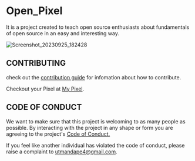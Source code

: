 # Open_Pixel
It is a project created to teach open source enthusiasts about fundamentals of open source in an easy and interesting way.

![Screenshot_20230925_182428](https://github.com/UtkarshM-hub/Open_Pixel/assets/70505181/578fec9d-e21e-4b7a-b049-039ce2c4b343)

## CONTRIBUTING
check out the [contribution guide](https://github.com/UtkarshM-hub/Open_Pixel/blob/main/CONTRIBUTING.md) for infomation about how to contribute.

Checkout your Pixel at [My Pixel](https://open-pixel.vercel.app/).

## CODE OF CONDUCT
We want to make sure that this project is welcoming to as many people as possible. By interacting with the project in any shape or form you are agreeing to the project's [Code of Conduct.](https://github.com/UtkarshM-hub/Open_Pixel/blob/main/CODE_OF_CONDUCT.md)

If you feel like another individual has violated the code of conduct, please raise a complaint to [utmandape4@gmail.com](mailto:utmandape4@gmail.com).

